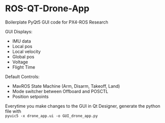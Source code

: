 # ROS-QT-Drone-App 

Boilerplate PyQt5 GUI code for PX4-ROS Research

GUI Displays:
- IMU data
- Local pos
- Local velocity
- Global pos
- Voltage
- Flight Time

Default Controls:
- MavROS State Machine (Arm, Disarm, Takeoff, Land)
- Mode switcher between Offboard and POSCTL
- Position setpoints

Everytime you make changes to the GUI in Qt Designer, generate the python file with  
```pyuic5 -x drone_app.ui -o GUI_drone_app.py ```
